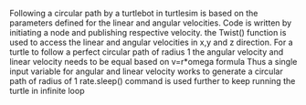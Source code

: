 Following a circular path by a turtlebot in turtlesim is based on the parameters defined for the linear and angular velocities.
Code is written by initiating a node and publishing respective velocity. the Twist() function is used to access the linear and angular velocities in x,y and z direction.
For a turtle to follow a perfect circular path of radius 1 the angular velocity and linear velocity needs to be equal based on v=r*omega formula
Thus a single input variable for angular and linear velocity works to generate a circular path of radius of 1
rate.sleep() command is used further to keep running the turtle in infinite loop

